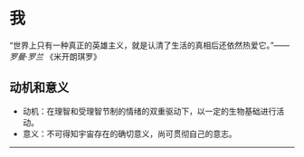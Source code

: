 # 我

“世界上只有一种真正的英雄主义，就是认清了生活的真相后还依然热爱它。”—— *罗曼·罗兰* 《米开朗琪罗》

## 动机和意义

- 动机：在理智和受理智节制的情绪的双重驱动下，以一定的生物基础进行活动。
- 意义：不可得知宇宙存在的确切意义，尚可贯彻自己的意志。

---

<!-- ## 所谓动机和意义

动机和意义，到底是动机先于意义，还是意义先于动机。

子曰：“思而不学则殆。”书读得太少，想得太多是很危险的。然而现在的我正是处于这种阶段。

生命云云，不宜看得太轻，否则草菅人命；也不能看得太重，免得只顾小命要紧。 -->
